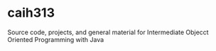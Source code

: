 # caih313
Source code, projects, and general material for Intermediate Objecct Oriented Programming with Java
